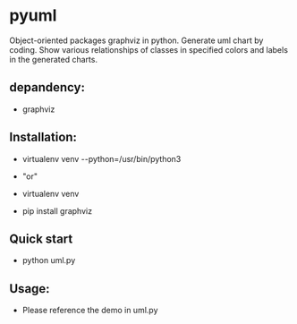 # pyuml
Object-oriented packages graphviz in python. Generate uml chart by coding.
Show various relationships of classes in specified colors and labels in the generated charts.

## depandency:

+ graphviz
  
  
## Installation:

+ virtualenv venv --python=/usr/bin/python3
+  "or"
+ virtualenv venv 
  
+ pip install graphviz


## Quick start

+ python uml.py


## Usage:

+ Please reference the demo in uml.py
